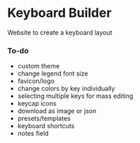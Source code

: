 # Keyboard Builder

Website to create a keyboard layout

### To-do

- custom theme
- change legend font size
- favicon/logo
- change colors by key individually
- selecting multiple keys for mass editing
- keycap icons
- download as image or json
- presets/templates
- keyboard shortcuts
- notes field 
